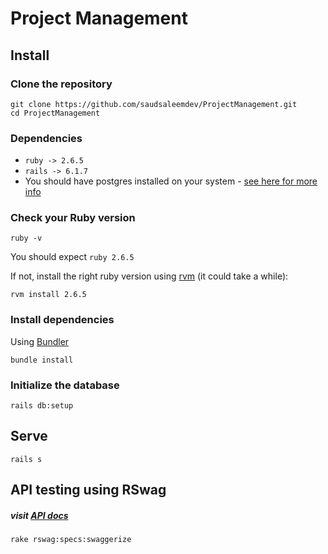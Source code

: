 # Project Management

## Install
### Clone the repository

```shell
git clone https://github.com/saudsaleemdev/ProjectManagement.git
cd ProjectManagement
```
### Dependencies

* `ruby -> 2.6.5 `
* `rails -> 6.1.7`
* You should have postgres installed on your system - [see here for more info](https://www.postgresql.org/download/macosx/)
### Check your Ruby version

```shell
ruby -v
```

You should expect `ruby 2.6.5`

If not, install the right ruby version using [rvm](https://rvm.io/) (it could take a while):

```shell
rvm install 2.6.5
```

### Install dependencies

Using [Bundler](https://github.com/bundler/bundler)

```shell
bundle install
```

### Initialize the database

```shell
rails db:setup
```
## Serve

```shell
rails s
```

## API testing using RSwag
##### visit [API docs](http://localhost:3000/api-docs/index.html)

```shell
rake rswag:specs:swaggerize
```
